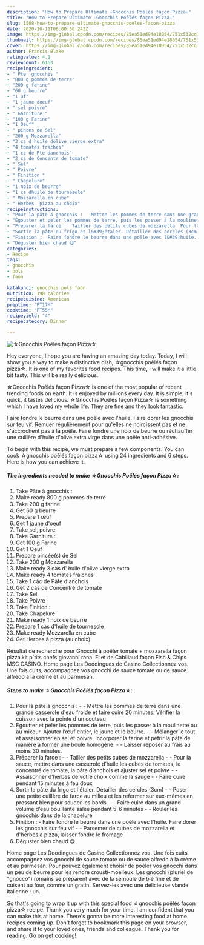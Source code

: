 ```yaml
---
description: "How to Prepare Ultimate ☆Gnocchis Poêlés façon Pizza☆"
title: "How to Prepare Ultimate ☆Gnocchis Poêlés façon Pizza☆"
slug: 1508-how-to-prepare-ultimate-gnocchis-poeles-facon-pizza
date: 2020-10-11T06:00:50.242Z
image: https://img-global.cpcdn.com/recipes/85ea51ed94e18054/751x532cq70/☆gnocchis-poeles-facon-pizza☆-photo-principale-de-la-recette.jpg
thumbnail: https://img-global.cpcdn.com/recipes/85ea51ed94e18054/751x532cq70/☆gnocchis-poeles-facon-pizza☆-photo-principale-de-la-recette.jpg
cover: https://img-global.cpcdn.com/recipes/85ea51ed94e18054/751x532cq70/☆gnocchis-poeles-facon-pizza☆-photo-principale-de-la-recette.jpg
author: Francis Blake
ratingvalue: 4.1
reviewcount: 6163
recipeingredient:
- " Pte  gnocchis "
- "800 g pommes de terre"
- "200 g farine"
- "60 g beurre"
- "1 uf"
- "1 jaune doeuf"
- " sel poivre"
- " Garniture "
- "100 g Farine"
- "1 Oeuf"
- " pinces de Sel"
- "200 g Mozzarella"
- "3 cs d huile dolive vierge extra"
- "4 tomates fraches"
- "1 cc de Pte danchois"
- "2 cs de Concentr de tomate"
- " Sel"
- " Poivre"
- " Finition "
- " Chapelure"
- "1 noix de beurre"
- "1 cs dhuile de tournesole"
- " Mozzarella en cube"
- " Herbes  pizza au choix"
recipeinstructions:
- "Pour la pâte à gnocchis :   Mettre les pommes de terre dans une grande casserole d&#39;eau froide et faire cuire 20 minutes. Vérifier la cuisson avec la pointe d&#39;un couteau"
- "Égoutter et peler les pommes de terre, puis les passer à la moulinette ou au mixeur. Ajouter l’œuf entier, le jaune et le beurre.   Mélanger le tout et assaisonner en sel et poivre. Incorporer la farine et pétrir la pâte de manière à former une boule homogène.   Laisser reposer au frais au moins 30 minutes."
- "Préparer la farce :  Tailler des petits cubes de mozzarella  Pour la sauce, mettre dans une casserole d’huile les cubes de tomates, le concentré de tomate, la pâte d’anchois et ajuster sel et poivre  Assaisonner d’herbes de votre choix comme la sauge  Faire cuire pendant 15 minutes à feu doux"
- "Sortir la pâte du frigo et l&#39;étaler. Détailler des cercles (3cm)  Poser une petite cuillère de farce au milieu et les refermer sur eux-mêmes en pressant bien pour souder les bords.  Faire cuire dans un grand volume d’eau bouillante salée pendant 5-6 minutes  Rouler les gnocchis dans de la chapelure"
- "Finition :  Faire fondre le beurre dans une poêle avec l&#39;huile. Faire dorer les gnocchis sur feu vif  Parsemer de cubes de mozzarella et d&#39;herbes à pizza, laisser fondre le fromage"
- "Déguster bien chaud 😋"
categories:
- Recipe
tags:
- gnocchis
- pols
- faon

katakunci: gnocchis pols faon 
nutrition: 198 calories
recipecuisine: American
preptime: "PT17M"
cooktime: "PT55M"
recipeyield: "4"
recipecategory: Dinner

---
```



![☆Gnocchis Poêlés façon Pizza☆](https://img-global.cpcdn.com/recipes/85ea51ed94e18054/751x532cq70/☆gnocchis-poeles-facon-pizza☆-photo-principale-de-la-recette.jpg)

Hey everyone, I hope you are having an amazing day today. Today, I will show you a way to make a distinctive dish, ☆gnocchis poêlés façon pizza☆. It is one of my favorites food recipes. This time, I will make it a little bit tasty. This will be really delicious.

☆Gnocchis Poêlés façon Pizza☆ is one of the most popular of recent trending foods on earth. It is enjoyed by millions every day. It is simple, it's quick, it tastes delicious. ☆Gnocchis Poêlés façon Pizza☆ is something which I have loved my whole life. They are fine and they look fantastic.

Faire fondre le beurre dans une poêle avec l&#39;huile. Faire dorer les gnocchis sur feu vif. Remuer régulièrement pour qu&#39;elles ne noircissent pas et ne s&#39;accrochent pas à la poêle. Faire fondre une noix de beurre ou réchauffer une cuillère d&#39;huile d&#39;olive extra virge dans une poêle anti-adhésive.


To begin with this recipe, we must prepare a few components. You can cook ☆gnocchis poêlés façon pizza☆ using 24 ingredients and 6 steps. Here is how you can achieve it.

<!--inarticleads1-->

##### The ingredients needed to make ☆Gnocchis Poêlés façon Pizza☆:

1. Take  Pâte à gnocchis :
1. Make ready 800 g pommes de terre
1. Take 200 g farine
1. Get 60 g beurre
1. Prepare 1 œuf
1. Get 1 jaune d&#39;oeuf
1. Take  sel, poivre
1. Take  Garniture :
1. Get 100 g Farine
1. Get 1 Oeuf
1. Prepare  pincée(s) de Sel
1. Take 200 g Mozzarella
1. Make ready 3 càs d&#39; huile d&#39;olive vierge extra
1. Make ready 4 tomates fraîches
1. Take 1 càc de Pâte d&#39;anchois
1. Get 2 càs de Concentré de tomate
1. Take  Sel
1. Take  Poivre
1. Take  Finition :
1. Take  Chapelure
1. Make ready 1 noix de beurre
1. Prepare 1 càs d&#39;huile de tournesole
1. Make ready  Mozzarella en cube
1. Get  Herbes à pizza (au choix)


Résultat de recherche pour Gnocchi à poêler tomate + mozzarella façon pizza kit p`tits chefs giovanni rana. Filet de Cabillaud façon Fish &amp; Chips MSC CASINO. Home page Les Doodingues de Casino Collectionnez vos. Une fois cuits, accompagnez vos gnocchi de sauce tomate ou de sauce alfredo à la crème et au parmesan. 

<!--inarticleads2-->

##### Steps to make ☆Gnocchis Poêlés façon Pizza☆:

1. Pour la pâte à gnocchis :  -  - Mettre les pommes de terre dans une grande casserole d&#39;eau froide et faire cuire 20 minutes. Vérifier la cuisson avec la pointe d&#39;un couteau
1. Égoutter et peler les pommes de terre, puis les passer à la moulinette ou au mixeur. Ajouter l’œuf entier, le jaune et le beurre.  -  - Mélanger le tout et assaisonner en sel et poivre. Incorporer la farine et pétrir la pâte de manière à former une boule homogène.  -  - Laisser reposer au frais au moins 30 minutes.
1. Préparer la farce : -  - Tailler des petits cubes de mozzarella -  - Pour la sauce, mettre dans une casserole d’huile les cubes de tomates, le concentré de tomate, la pâte d’anchois et ajuster sel et poivre -  - Assaisonner d’herbes de votre choix comme la sauge -  - Faire cuire pendant 15 minutes à feu doux
1. Sortir la pâte du frigo et l&#39;étaler. Détailler des cercles (3cm) -  - Poser une petite cuillère de farce au milieu et les refermer sur eux-mêmes en pressant bien pour souder les bords. -  - Faire cuire dans un grand volume d’eau bouillante salée pendant 5-6 minutes -  - Rouler les gnocchis dans de la chapelure
1. Finition :  - Faire fondre le beurre dans une poêle avec l&#39;huile. Faire dorer les gnocchis sur feu vif -  - Parsemer de cubes de mozzarella et d&#39;herbes à pizza, laisser fondre le fromage
1. Déguster bien chaud 😋


Home page Les Doodingues de Casino Collectionnez vos. Une fois cuits, accompagnez vos gnocchi de sauce tomate ou de sauce alfredo à la crème et au parmesan. Pour pouvez également choisir de poêler vos gnocchi dans un peu de beurre pour les rendre crousti-moelleux. Les gnocchi (pluriel de &#34;gnocco&#34;) romains se préparent avec de la semoule de blé fine et de cuisent au four, comme un gratin. Servez-les avec une délicieuse viande italienne : un. 

So that's going to wrap it up with this special food ☆gnocchis poêlés façon pizza☆ recipe. Thank you very much for your time. I am confident that you can make this at home. There's gonna be more interesting food at home recipes coming up. Don't forget to bookmark this page on your browser, and share it to your loved ones, friends and colleague. Thank you for reading. Go on get cooking!
